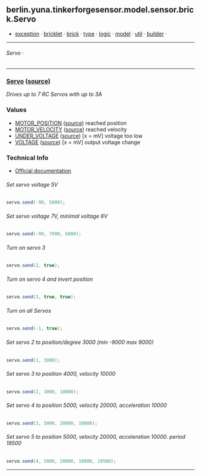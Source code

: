 
## berlin.yuna.tinkerforgesensor.model.sensor.brick.Servo
* [exception](https://github.com/YunaBraska/tinkerforge-sensor/blob/master/readmeDoc/berlin/yuna/tinkerforgesensor/model/exception/README.md) · [bricklet](https://github.com/YunaBraska/tinkerforge-sensor/blob/master/readmeDoc/berlin/yuna/tinkerforgesensor/model/sensor/bricklet/README.md) · [brick](https://github.com/YunaBraska/tinkerforge-sensor/blob/master/readmeDoc/berlin/yuna/tinkerforgesensor/model/sensor/brick/README.md) · [type](https://github.com/YunaBraska/tinkerforge-sensor/blob/master/readmeDoc/berlin/yuna/tinkerforgesensor/model/type/README.md) · [logic](https://github.com/YunaBraska/tinkerforge-sensor/blob/master/readmeDoc/berlin/yuna/tinkerforgesensor/logic/README.md) · [model](https://github.com/YunaBraska/tinkerforge-sensor/blob/master/readmeDoc/berlin/yuna/tinkerforgesensor/model/README.md) · [util](https://github.com/YunaBraska/tinkerforge-sensor/blob/master/readmeDoc/berlin/yuna/tinkerforgesensor/util/README.md) · [builder](https://github.com/YunaBraska/tinkerforge-sensor/blob/master/readmeDoc/berlin/yuna/tinkerforgesensor/model/builder/README.md) · 

---
###### Servo · 

---

### [Servo](https://github.com/YunaBraska/tinkerforge-sensor/blob/master/readmeDoc/berlin/yuna/tinkerforgesensor/model/sensor/brick/Servo.md) ([source](src/main/java/berlin/yuna/tinkerforgesensor/model/sensor/brick/Servo.java))
*Drives up to 7 RC Servos with up to 3A*
### Values

* [MOTOR_POSITION](https://github.com/YunaBraska/tinkerforge-sensor/blob/master/readmeDoc/berlin/yuna/tinkerforgesensor/model/type/ValueType.md) ([source](src/main/java/berlin/yuna/tinkerforgesensor/model/type/ValueType.java)) reached position
* [MOTOR_VELOCITY](https://github.com/YunaBraska/tinkerforge-sensor/blob/master/readmeDoc/berlin/yuna/tinkerforgesensor/model/type/ValueType.md) ([source](src/main/java/berlin/yuna/tinkerforgesensor/model/type/ValueType.java)) reached velocity
* [UNDER_VOLTAGE](https://github.com/YunaBraska/tinkerforge-sensor/blob/master/readmeDoc/berlin/yuna/tinkerforgesensor/model/type/ValueType.md) ([source](src/main/java/berlin/yuna/tinkerforgesensor/model/type/ValueType.java)) [x = mV] voltage too low
* [VOLTAGE](https://github.com/YunaBraska/tinkerforge-sensor/blob/master/readmeDoc/berlin/yuna/tinkerforgesensor/model/type/ValueType.md) ([source](src/main/java/berlin/yuna/tinkerforgesensor/model/type/ValueType.java)) [x = mV] output voltage change
### Technical Info

* [Official documentation](href=)
###### Set servo voltage 5V
```java
servo.send(-99, 5000);
```

###### Set servo voltage 7V, minimal voltage 6V
```java
servo.send(-99, 7000, 6000);
```

###### Turn on servo 3
```java
servo.send(2, true);
```

###### Turn on servo 4 and invert position
```java
servo.send(3, true, true);
```

###### Turn on all Servos
```java
servo.send(-1, true);
```

###### Set servo 2 to position/degree 3000 (min -9000 max 9000)
```java
servo.send(1, 3000);
```

###### Set servo 3 to position 4000, velocity 10000
```java
servo.send(2, 3000, 10000);
```

###### Set servo 4 to position 5000, velocity 20000, acceleration 10000
```java
servo.send(3, 5000, 20000, 10000);
```

###### Set servo 5 to position 5000, velocity 20000, acceleration 10000. period 19500
```java
servo.send(4, 5000, 20000, 10000, 19500);
```

--- 
